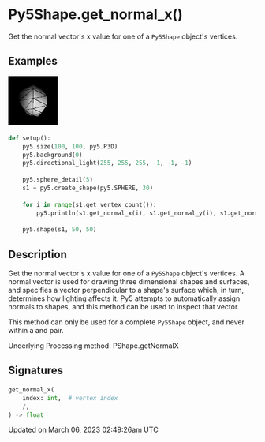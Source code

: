 # Py5Shape.get_normal_x()

Get the normal vector's x value for one of a `Py5Shape` object's vertices.

## Examples

<div class="example-table">

<div class="example-row"><div class="example-cell-image">

![example picture for get_normal_x()](/images/reference/Py5Shape_get_normal_x_0.png)

</div><div class="example-cell-code">

```python
def setup():
    py5.size(100, 100, py5.P3D)
    py5.background(0)
    py5.directional_light(255, 255, 255, -1, -1, -1)

    py5.sphere_detail(5)
    s1 = py5.create_shape(py5.SPHERE, 30)

    for i in range(s1.get_vertex_count()):
        py5.println(s1.get_normal_x(i), s1.get_normal_y(i), s1.get_normal_z(i))

    py5.shape(s1, 50, 50)
```

</div></div>

</div>

## Description

Get the normal vector's x value for one of a `Py5Shape` object's vertices. A normal vector is used for drawing three dimensional shapes and surfaces, and specifies a vector perpendicular to a shape's surface which, in turn, determines how lighting affects it. Py5 attempts to automatically assign normals to shapes, and this method can be used to inspect that vector.

This method can only be used for a complete `Py5Shape` object, and never within a [](py5shape_begin_shape) and [](py5shape_end_shape) pair.

Underlying Processing method: PShape.getNormalX

## Signatures

```python
get_normal_x(
    index: int,  # vertex index
    /,
) -> float
```

Updated on March 06, 2023 02:49:26am UTC
